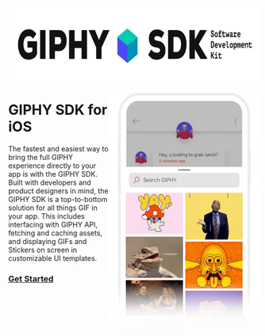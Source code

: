 <p align="center">
<img width="750" height="150" src="sdk_logo.gif">
</p>

<img align="right" width="300" height="483" src="example.gif">

# GIPHY SDK for iOS

The fastest and easiest way to bring the full GIPHY experience directly to your app is with the GIPHY SDK. Built with developers and product designers in mind, the GIPHY SDK is a top-to-bottom solution for all things GIF in your app. This includes interfacing with GIPHY API, fetching and caching assets, and displaying GIFs and Stickers on screen in customizable UI templates.
 
### [Get Started](Docs.md) 

